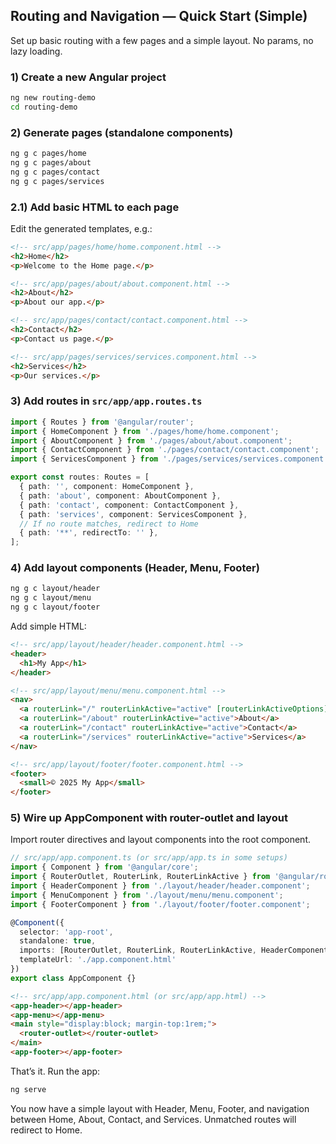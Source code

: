 ## Routing and Navigation — Quick Start (Simple)

Set up basic routing with a few pages and a simple layout. No params, no lazy loading.

### 1) Create a new Angular project
```bash
ng new routing-demo
cd routing-demo
```

### 2) Generate pages (standalone components)
```bash
ng g c pages/home
ng g c pages/about
ng g c pages/contact
ng g c pages/services
```

### 2.1) Add basic HTML to each page
Edit the generated templates, e.g.:
```html
<!-- src/app/pages/home/home.component.html -->
<h2>Home</h2>
<p>Welcome to the Home page.</p>
```
```html
<!-- src/app/pages/about/about.component.html -->
<h2>About</h2>
<p>About our app.</p>
```
```html
<!-- src/app/pages/contact/contact.component.html -->
<h2>Contact</h2>
<p>Contact us page.</p>
```
```html
<!-- src/app/pages/services/services.component.html -->
<h2>Services</h2>
<p>Our services.</p>
```

### 3) Add routes in `src/app/app.routes.ts`
```ts
import { Routes } from '@angular/router';
import { HomeComponent } from './pages/home/home.component';
import { AboutComponent } from './pages/about/about.component';
import { ContactComponent } from './pages/contact/contact.component';
import { ServicesComponent } from './pages/services/services.component';

export const routes: Routes = [
  { path: '', component: HomeComponent },
  { path: 'about', component: AboutComponent },
  { path: 'contact', component: ContactComponent },
  { path: 'services', component: ServicesComponent },
  // If no route matches, redirect to Home
  { path: '**', redirectTo: '' },
];
```

### 4) Add layout components (Header, Menu, Footer)
```bash
ng g c layout/header
ng g c layout/menu
ng g c layout/footer
```
Add simple HTML:
```html
<!-- src/app/layout/header/header.component.html -->
<header>
  <h1>My App</h1>
</header>
```
```html
<!-- src/app/layout/menu/menu.component.html -->
<nav>
  <a routerLink="/" routerLinkActive="active" [routerLinkActiveOptions]="{ exact: true }">Home</a>
  <a routerLink="/about" routerLinkActive="active">About</a>
  <a routerLink="/contact" routerLinkActive="active">Contact</a>
  <a routerLink="/services" routerLinkActive="active">Services</a>
</nav>
```
```html
<!-- src/app/layout/footer/footer.component.html -->
<footer>
  <small>© 2025 My App</small>
</footer>
```

### 5) Wire up AppComponent with router-outlet and layout
Import router directives and layout components into the root component.
```ts
// src/app/app.component.ts (or src/app/app.ts in some setups)
import { Component } from '@angular/core';
import { RouterOutlet, RouterLink, RouterLinkActive } from '@angular/router';
import { HeaderComponent } from './layout/header/header.component';
import { MenuComponent } from './layout/menu/menu.component';
import { FooterComponent } from './layout/footer/footer.component';

@Component({
  selector: 'app-root',
  standalone: true,
  imports: [RouterOutlet, RouterLink, RouterLinkActive, HeaderComponent, MenuComponent, FooterComponent],
  templateUrl: './app.component.html'
})
export class AppComponent {}
```
```html
<!-- src/app/app.component.html (or src/app/app.html) -->
<app-header></app-header>
<app-menu></app-menu>
<main style="display:block; margin-top:1rem;">
  <router-outlet></router-outlet>
</main>
<app-footer></app-footer>
```

That’s it. Run the app:
```bash
ng serve
```
You now have a simple layout with Header, Menu, Footer, and navigation between Home, About, Contact, and Services. Unmatched routes will redirect to Home.
